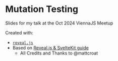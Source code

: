# Mutation Testing

Slides for my talk at the Oct 2024 ViennaJS Meetup

Created with:
- [`reveal.js`](https://revealjs.com/)
- Based on [Reveal.js & SvelteKit guide](https://joyofcode.xyz/beautiful-presentations-with-svelte) 
  - All Credits and Thanks to @mattcroat